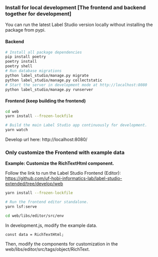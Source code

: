 ### Install for local development [The frontend and backend together for development]

You can run the latest Label Studio version locally without installing the package from pypi. 
#### Backend
```bash
# Install all package dependencies
pip install poetry
poetry install
poetry shell
# Run database migrations
python label_studio/manage.py migrate
python label_studio/manage.py collectstatic
# Start the server in development mode at http://localhost:8080
python label_studio/manage.py runserver
```

#### Frontend (keep building the frontend)
```bash
cd web
yarn install --frozen-lockfile

# Build the main Label Studio app continuously for development.
yarn watch
```
Develop url here: http://localhost:8080/

### Only customize the Frontend with example data
**Example: Customize the RichTextHtml component.**

Follow the link to run the Label Studio Frontend (Editor):  
https://github.com/uf-hobi-informatics-lab/label-studio-extended/tree/develop/web

```bash
yarn install --frozen-lockfile

# Run the frontend editor standalone.
yarn lsf:serve
```


```bash
cd web/libs/editor/src/env
```
In development.js, modify the example data.
```
const data = RichTextHtml;
```
Then, modify the components for customization in the web/libs/editor/src/tags/object/RichText.
